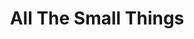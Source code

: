 ---
ee_id: '4108'
site: '1'
type: '5'
title: All The Small Things
url: all-the-small-things
year: '2014'
venue: Herning Museum of Contemporary Art, Herning, Denmark
pitch: Wasn’t doing IRL shows of nu work 4 a few years (needed a break, lol)…. so
  this one was a chill opportunity 2 try out all the nu ideas I had since my 2011
  Whitney &amp; Lisson shows .....
ps:
imgs: Heart-Denmark-2014-03-install-02-database-SM.jpg,Heart-Denmark-2014-03-install-01-database-SM.jpg,Heart-Denmark-2014-03-install-03-database-SM.jpg,Heart-Denmark-2014-03-install-05-database-SM.jpg,Heart-Denmark-2014-03-install-08-database-SM.jpg,Heart-Denmark-2014-03-install-07-database-SM.jpg,Heart-Denmark-2014-03-install-13-database-SM.jpg,Heart-Denmark-2014-03-install-14-database-SM.jpg,Heart-Denmark-2014-03-install-15-press-SM.jpg
things: "[121] [2011-115-self-playing-nintendo-64-nba-courtside-2] 2011-115 Self Playing
  Nintendo 64 NBA Courtside 2,[210] [2008-003-permanent-vacation] 2008-003 Permanent
  Vacation,[2217] [2011-156-audmcrs-installation] 2011-156 The AUDMCRS Underground
  Dance Music Collection of Recorded Sound,[2242] [2013-063-audmcrs-website] 2013-063
  AUDMCRS website,[4109] [code-on-and-on] 2012 On and on,[4110] [2013-31-diddy-lakes]
  2013-31 Diddy Lakes,[4111] [2013-117-the-source-desktop-wireform] 2013 117 The Source
  Issue 1 Desktop Wireform,[4112] [2013-133-the-source-issue-3-i-shot-andy-warhol]
  2013 133 The Source Issue 3 I Shot Andy Warhol,[4113] [2013-168-the-source-issue-4-on-and-on]
  2013-168 The Source Issue 4 On and On,[4114] [2013-138-the-source-pizza-party] 2013
  138 The Source Issue 2 Pizza Party,[4115] [2013-169-freshbuzz] 2013-169 Freshbuzz,[4116]
  [2013-087-blackberry-lakes] 2013-087 Blackberry / Lakes,[4117] [2013-189-asshole-lakes]
  2013-189 Asshole / Lakes,[4118] [2013-190-awkard-smiles-lakes] 2013-190 Awkard Smiles
  / Lakes,[4119] [2013-193-seinfeld-dvd-lakes] 2013-193 Seinfeld DVD / Lakes,[4166]
  [2014-126-all-the-small-things-trailer] 2014 126 All The Small Things trailer,[4168]
  [2014-125-all-the-small-things] 2014-125 All The Small Things,[4221] [2013-206-25-clintons-2-palms-and-a-taurus]
  2013-206 25 clintons, 2 Palms, and a Taurus,[4222] [2013-220-dances-for-electric-piano-performance]
  2013-220 Dances for Electric Piano (Performance),[4227] [2013-198-photoshop-cs]
  2013-198 Photoshop CS,[4228] [2013-196-quickoffice] 2013-196 QuickOffice,[4229]
  [2014-033-bath-safety] 2014-033 Bath Safety,[4230] [2014-035-calcium-source] 2014-035
  Calcium Source,[4231] [2014-036-doooh] 2014-036 Doooh,[4232] [2014-037-dunks] 2014-037
  Dunks,[4233] [2014-039-established-92] 2014-039 Established 92,[4234] [2014-040-gravers]
  2014-040 Gravers,[4235] [2014-041-hater] 2014-041 Hater,[4236] [2014-046-raw-youth]
  2014-046 Raw Youth,[4237] [2014-047-scene-girls] 2014-047 Scene Girls,[4238] [2014-034-tools]
  2014-034 Tools,[4240] [2013-197-since-u-been-gone-music-for-stereos] 2013-197 Since
  U Been Gone / Music For Stereos,[4241] [2013-199-the-source-sculpture] 2013-199
  The Source (sculpture)"
layout: shows
---